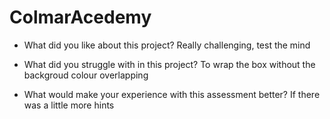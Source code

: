 # ColmarAcedemy

- What did you like about this project?
Really challenging, test the mind

- What did you struggle with in this project?
To wrap the box without the backgroud colour overlapping

- What would make your experience with this assessment better?
If there was a little more hints
